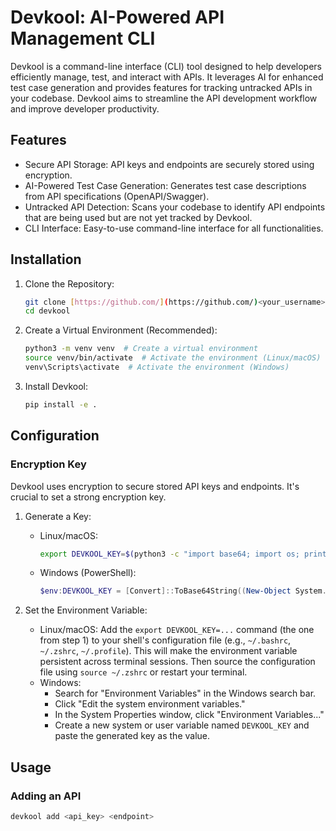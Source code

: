 # Devkool: AI-Powered API Management CLI

Devkool is a command-line interface (CLI) tool designed to help developers efficiently manage, test, and interact with APIs.  It leverages AI for enhanced test case generation and provides features for tracking untracked APIs in your codebase.  Devkool aims to streamline the API development workflow and improve developer productivity.

## Features

*   Secure API Storage:  API keys and endpoints are securely stored using encryption.
*   AI-Powered Test Case Generation: Generates test case descriptions from API specifications (OpenAPI/Swagger).
*   Untracked API Detection: Scans your codebase to identify API endpoints that are being used but are not yet tracked by Devkool.
*   CLI Interface:  Easy-to-use command-line interface for all functionalities.

## Installation

1.  Clone the Repository:

    ```bash
    git clone [https://github.com/](https://github.com/)<your_username>/devkool.git  # Replace with your repo URL
    cd devkool
    ```

2.  Create a Virtual Environment (Recommended):

    ```bash
    python3 -m venv venv  # Create a virtual environment
    source venv/bin/activate  # Activate the environment (Linux/macOS)
    venv\Scripts\activate  # Activate the environment (Windows)
    ```

3.  Install Devkool:

    ```bash
    pip install -e .
    ```

## Configuration

### Encryption Key

Devkool uses encryption to secure stored API keys and endpoints.  It's crucial to set a strong encryption key.

1.  Generate a Key:

    *   Linux/macOS:

        ```bash
        export DEVKOOL_KEY=$(python3 -c "import base64; import os; print(base64.b64encode(os.urandom(32)).decode('utf-8'))")
        ```

    *   Windows (PowerShell):

        ```powershell
        $env:DEVKOOL_KEY = [Convert]::ToBase64String((New-Object System.Security.Cryptography.RNGCryptoServiceProvider).GetBytes(32))
        ```

2.  Set the Environment Variable:

    *   Linux/macOS: Add the `export DEVKOOL_KEY=...` command (the one from step 1) to your shell's configuration file (e.g., `~/.bashrc`, `~/.zshrc`, `~/.profile`).  This will make the environment variable persistent across terminal sessions. Then source the configuration file using `source ~/.zshrc` or restart your terminal.
    *   Windows:
        *   Search for "Environment Variables" in the Windows search bar.
        *   Click "Edit the system environment variables."
        *   In the System Properties window, click "Environment Variables..."
        *   Create a new system or user variable named `DEVKOOL_KEY` and paste the generated key as the value.

## Usage

### Adding an API

```bash
devkool add <api_key> <endpoint>


